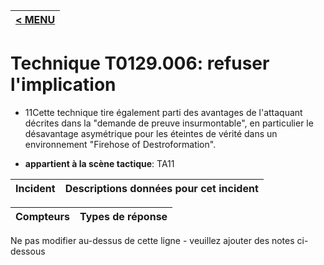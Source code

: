 |[< MENU](../../README.md)|
|---|
# Technique T0129.006: refuser l'implication

* 11Cette technique tire également parti des avantages de l'attaquant décrites dans la "demande de preuve insurmontable", en particulier le désavantage asymétrique pour les éteintes de vérité dans un environnement "Firehose of Destroformation".

* **appartient à la scène tactique**: TA11


|Incident |Descriptions données pour cet incident |
|-------- |-------------------- |



|Compteurs |Types de réponse |
|-------- |-------------- |


Ne pas modifier au-dessus de cette ligne - veuillez ajouter des notes ci-dessous